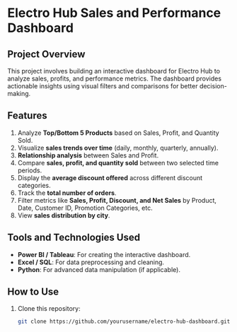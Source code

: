 # Electro Hub Sales and Performance Dashboard

## Project Overview 
This project involves building an interactive dashboard for Electro Hub to analyze sales, profits, and performance metrics. The dashboard provides actionable insights using visual filters and comparisons for better decision-making.

## Features
1. Analyze **Top/Bottom 5 Products** based on Sales, Profit, and Quantity Sold.
2. Visualize **sales trends over time** (daily, monthly, quarterly, annually).
3. **Relationship analysis** between Sales and Profit.
4. Compare **sales, profit, and quantity sold** between two selected time periods.
5. Display the **average discount offered** across different discount categories.
6. Track the **total number of orders**.
7. Filter metrics like **Sales, Profit, Discount, and Net Sales** by Product, Date, Customer ID, Promotion Categories, etc.
8. View **sales distribution by city**.

## Tools and Technologies Used
- **Power BI / Tableau**: For creating the interactive dashboard.
- **Excel / SQL**: For data preprocessing and cleaning.
- **Python**: For advanced data manipulation (if applicable).

## How to Use
1. Clone this repository:
   ```bash
   git clone https://github.com/yourusername/electro-hub-dashboard.git

